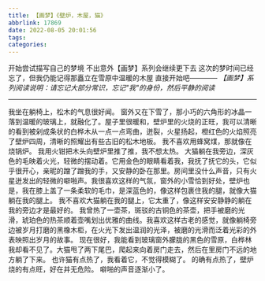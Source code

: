 ```yaml
---
title: 【画梦】《壁炉，木屋，猫》
abbrlink: 17869
date: 2022-08-05 20:01:56
tags:
categories:
---
```

开始尝试描写自己的梦境
不出意外【画梦】系列会继续更下去
这次的梦时间已经忘了，但我仍能记得那矗立在雪原中温暖的木屋
直接开始吧————
*【画梦】系列阅读说明：请忘记大部分常识，忘记"我"的身份，然后平静的阅读*
<!-- more -->
---
我坐在躺椅上，松木的气息很好闻。
窗外又在下雪了，那小巧的六角形的冰晶一落到温暖的玻璃上，就融化了。屋子里很暖和，壁炉里的火烧的正旺，我可以清晰的看到被剁成条状的白桦木从一点一点弯曲，迸裂，火星扬起，橙红色的火焰照亮了壁炉四周，清晰的照耀出有些古旧的松木地板。
我不喜欢用蜂窝煤，那就像在烧锅炉。
我用火钳把木头向壁炉里推了推，我不想太热。
大猫躺在我旁边，深灰色的毛映着火光，轻微的摆动着。它用金色的眼睛看着我，我抚了抚它的头，它似乎很开心，亲昵的蹭了蹭我的手，又安静的卧在那里。房间里没什么声音，只有火星迸发出的轻微的噼啪声。我很喜欢这样的气氛，窗外的小雪恰到好处，壁炉也是，我在膝上盖了一条柔软的毛巾，是深蓝色的，像这样包裹住我的腿，就像大猫躺在我的腿上。
我不喜欢大猫躺在我的腿上，它太重了，像这样安安静静的躺在我的旁边才是最好的。
我曾热了一壶茶，斑驳的古铜色的茶壶，把手被磨的光滑，琥珀色的热茶顺着壶嘴划出优雅的曲线。我喜欢这样古老的感觉，就像躺椅旁边被岁月打磨的黑橡木柜，在火光下发出温润的光泽，被磨的光滑而泛着光彩的外表映照出岁月的故事。
现在很好，我能看到玻璃窗外朦胧的黑色的雪原，白桦林我却看不见了。大猫甩了两下尾巴，爬起来向着房门走去，然后在里房门不远的地方躺了下来。
也许猫有点热了，我看着它，不觉得模糊了。
的确有点热了，壁炉烧的有点旺，好在并无危险。
噼啪的声音逐渐小了。